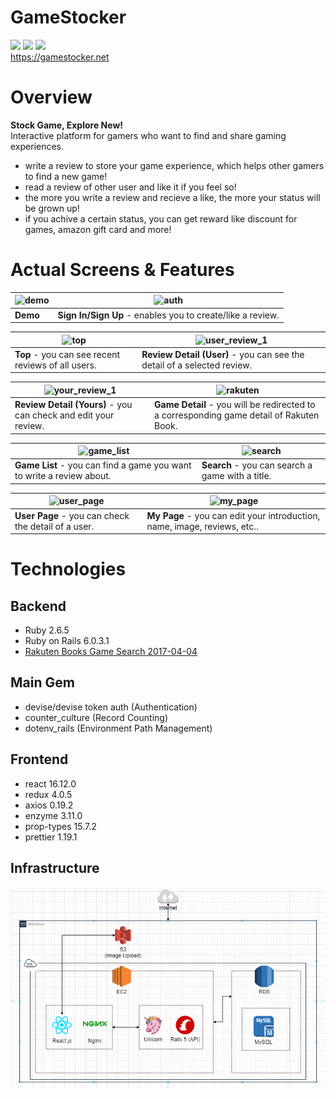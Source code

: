 # GameStocker
![](https://img.shields.io/badge/Release-v1.0.0-green.svg)
![](https://img.shields.io/badge/Rails-v6.0.3.1-b82054.svg)
![](https://img.shields.io/badge/React-v16.12.0-blue.svg)
<br>
https://gamestocker.net

# Overview
__Stock Game, Explore New!__<br>
Interactive platform for gamers who want to find and share gaming experiences.<br>
- write a review to store your game experience, which helps other gamers to find a new game!
- read a review of other user and like it if you feel so!
- the more you write a review and recieve a like, the more your status will be grown up!
- if you achive a certain status, you can get reward like discount for games, amazon gift card and more! 

# Actual Screens & Features
|![demo](https://user-images.githubusercontent.com/57619070/83413460-d1aadd00-a456-11ea-8fa4-414519d8f982.gif)|![auth](https://user-images.githubusercontent.com/57619070/84392135-e9434c00-ac34-11ea-95a7-6fc8232cec6e.jpg)|
|---|---|
|__Demo__|__Sign In/Sign Up__ - enables you to create/like a review.|

|![top](https://user-images.githubusercontent.com/57619070/84391058-679eee80-ac33-11ea-93c2-e660d7d8120c.jpg)|![user_review_1](https://user-images.githubusercontent.com/57619070/84392039-c6189c80-ac34-11ea-8fc2-7464936976c6.jpg)|
|---|---|
|__Top__ - you can see recent reviews of all users.|__Review Detail (User)__ - you can see the detail of a selected review.|

|![your_review_1](https://user-images.githubusercontent.com/57619070/84392054-ca44ba00-ac34-11ea-826f-a3bc33bc60e5.jpg)|![rakuten](https://user-images.githubusercontent.com/57619070/84392083-d6c91280-ac34-11ea-8ac8-b520204fc1e2.jpg)|
|---|---|
|__Review Detail (Yours)__ - you can check and edit your review.|__Game Detail__ - you will be redirected to a corresponding game detail of Rakuten Book.|

|![game_list](https://user-images.githubusercontent.com/57619070/84392101-de88b700-ac34-11ea-84a1-29c19837f9e3.jpg)|![search](https://user-images.githubusercontent.com/57619070/84392115-e2b4d480-ac34-11ea-80b3-2b0ff63ee6ae.jpg)|
|---|---|
|__Game List__ - you can find a game you want to write a review about.|__Search__ - you can search a game with a title.|

|![user_page](https://user-images.githubusercontent.com/57619070/84392162-ef392d00-ac34-11ea-8647-51398eb3135a.jpg)|![my_page](https://user-images.githubusercontent.com/57619070/84392150-eba5a600-ac34-11ea-93b7-3ffcb8cd238a.jpg)|
|---|---|
|__User Page__ - you can check the detail of a user.|__My Page__ - you can edit your introduction, name, image, reviews, etc..|

# Technologies
## Backend
- Ruby 2.6.5
- Ruby on Rails 6.0.3.1
- [Rakuten Books Game Search 2017-04-04](https://webservice.rakuten.co.jp/api/booksgamesearch/)

## Main Gem
- devise/devise token auth (Authentication)
- counter_culture (Record Counting)
- dotenv_rails (Environment Path Management)

## Frontend
- react 16.12.0
- redux 4.0.5
- axios 0.19.2
- enzyme 3.11.0
- prop-types 15.7.2
- prettier 1.19.1

## Infrastructure
![Diagram](https://github.com/Ryo-M-49/GameStocker/blob/development/GameStocker%20Diagram.PNG)


